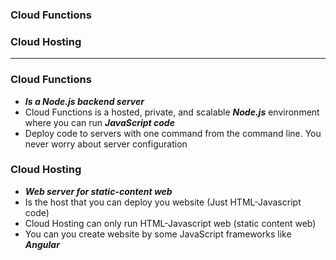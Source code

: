 ### Cloud Functions
### Cloud Hosting

-------------

### Cloud Functions
  - ***Is a Node.js backend server***
  - Cloud Functions is a hosted, private, and scalable ***Node.js*** environment where you can run ***JavaScript code***
  - Deploy code to servers with one command from the command line. You never worry about server configuration

### Cloud Hosting
  - ***Web server for static-content web***
  - Is the host that you can deploy you website (Just HTML-Javascript code)
  - Cloud Hosting can only run HTML-Javascript web (static content web)
  - You can you create website by some JavaScript frameworks like ***Angular***
